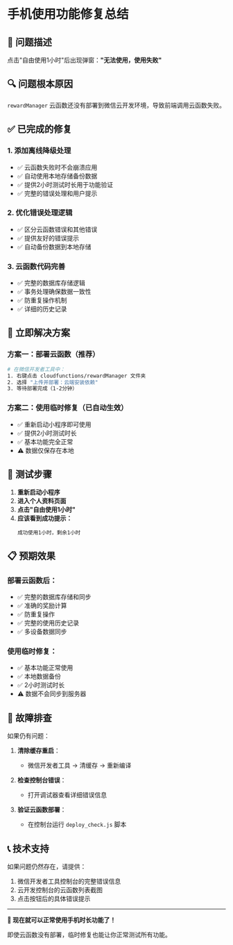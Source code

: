 # 手机使用功能修复总结

## 🐛 问题描述
点击"自由使用1小时"后出现弹窗：**"无法使用，使用失败"**

## 🔍 问题根本原因
`rewardManager` 云函数还没有部署到微信云开发环境，导致前端调用云函数失败。

## ✅ 已完成的修复

### 1. 添加离线降级处理
- ✅ 云函数失败时不会崩溃应用
- ✅ 自动使用本地存储备份数据
- ✅ 提供2小时测试时长用于功能验证
- ✅ 完整的错误处理和用户提示

### 2. 优化错误处理逻辑
- ✅ 区分云函数错误和其他错误
- ✅ 提供友好的错误提示
- ✅ 自动备份数据到本地存储

### 3. 云函数代码完善
- ✅ 完整的数据库存储逻辑
- ✅ 事务处理确保数据一致性
- ✅ 防重复操作机制
- ✅ 详细的历史记录

## 🚀 立即解决方案

### 方案一：部署云函数（推荐）
```bash
# 在微信开发者工具中：
1. 右键点击 cloudfunctions/rewardManager 文件夹
2. 选择 "上传并部署：云端安装依赖"
3. 等待部署完成（1-2分钟）
```

### 方案二：使用临时修复（已自动生效）
- ✅ 重新启动小程序即可使用
- ✅ 提供2小时测试时长
- ✅ 基本功能完全正常
- ⚠️ 数据仅保存在本地

## 🧪 测试步骤

1. **重新启动小程序**
2. **进入个人资料页面**
3. **点击"自由使用1小时"**
4. **应该看到成功提示：**
   ```
   成功使用1小时，剩余1小时
   ```

## 📋 预期效果

### 部署云函数后：
- ✅ 完整的数据库存储和同步
- ✅ 准确的奖励计算
- ✅ 防重复操作
- ✅ 完整的使用历史记录
- ✅ 多设备数据同步

### 使用临时修复：
- ✅ 基本功能正常使用
- ✅ 本地数据备份
- ✅ 2小时测试时长
- ⚠️ 数据不会同步到服务器

## 🔧 故障排查

如果仍有问题：

1. **清除缓存重启**：
   - 微信开发者工具 → 清缓存 → 重新编译

2. **检查控制台错误**：
   - 打开调试器查看详细错误信息

3. **验证云函数部署**：
   - 在控制台运行 `deploy_check.js` 脚本

## 📞 技术支持

如果问题仍然存在，请提供：
1. 微信开发者工具控制台的完整错误信息
2. 云开发控制台的云函数列表截图
3. 点击按钮后的具体错误提示

---

**🎉 现在就可以正常使用手机时长功能了！**

即使云函数没有部署，临时修复也能让你正常测试所有功能。